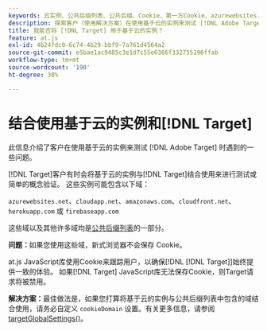 ```yaml
---
keywords: 云实例、公共后缀列表、公共后缀、Cookie、第一方Cookie、azurewebsites.net、cloudapp.net、amazonaws.com、cloudfront.net、herokuapp.com、firebaseapp.com、targetGlobalSettings、cookieDomain、云实例5、云实例6、云实例7、云实例8、云实例9、公共后缀列表0、公共后缀列表1、公共后缀列表2、公共后缀列表3、公共后缀列表4、公共后缀列表5
description: 探索客户（使用解决方案）在使用基于云的实例来测试 [!DNL Adobe Target] 或进行概念验证时遇到的问题。
title: 我能否将 [!DNL Target] 用于基于云的实例？
feature: at.js
exl-id: 4b24fdc0-6c74-4b29-bbf9-7a761d4564a2
source-git-commit: e5bae1ac9485c3e1d7c55e6386f332755196ffab
workflow-type: tm+mt
source-wordcount: '190'
ht-degree: 38%

---
```


# 结合使用基于云的实例和[!DNL Target]

此信息介绍了客户在使用基于云的实例来测试 [!DNL Adobe Target] 时遇到的一些问题。

[!DNL Target]客户有时会将基于云的实例与[!DNL Target]结合使用来进行测试或简单的概念验证。 这些实例可能包含以下域：

`azurewebsites.net`、`cloudapp.net`、`amazonaws.com`、`cloudfront.net`、`herokuapp.com` 或 `firebaseapp.com`

这些域以及其他许多域均是[公共后缀列表](https://publicsuffix.org/list/public_suffix_list.dat)的一部分。

**问题：**&#x200B;如果您使用这些域，新式浏览器不会保存 Cookie。

at.js JavaScript库使用Cookie来跟踪用户，以确保[!DNL [!DNL Target]]始终提供一致的体验。 如果[!DNL Target] JavaScript库无法保存Cookie，则Target请求将被禁用。

**解决方案：**&#x200B;最佳做法是，如果您打算将基于云的实例与公共后缀列表中包含的域结合使用，请务必自定义 `cookieDomain` 设置。有关更多信息，请参阅 [targetGlobalSettings()](/help/dev/implement/client-side/atjs/atjs-functions/targetglobalsettings.md)。
